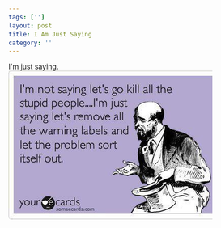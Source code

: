 ```yaml
---
tags: ['']
layout: post
title: I Am Just Saying
category: ''
---
```

I'm just saying.
![I am just saying.](/uploads/2012-8-31-im-just-saying.jpg)
